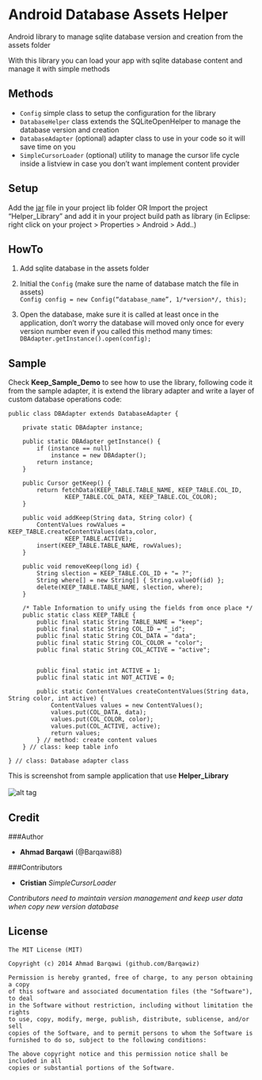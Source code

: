 Android Database Assets Helper
======
Android library to manage sqlite database version and creation from the assets folder

With this library you can load your app with sqlite database content and manage it with simple methods



Methods
-----
* `Config` simple class to setup the configuration for the library
* `DatabaseHelper` class extends the SQLiteOpenHelper to manage the database version and creation
* `DatabaseAdapter` (optional) adapter class to use in your code so it will save time on you
* `SimpleCursorLoader` (optional) utility to manage the cursor life cycle inside a listview in case you don’t want implement content provider


Setup
-----
Add the [jar][0] file in your project lib folder 
OR Import the project “Helper_Library” and add it in your project build path as library (in Eclipse: right click on your project > Properties > Android > Add..) <br/>

HowTo
-----
1. Add sqlite database in the assets folder

2. Initial the `Config` (make sure the name of database match the file in assets)<br/>
   ``` Config config = new Config(“database_name”, 1/*version*/, this);  ```

3. Open the database, make sure it is called at least once in the application, don’t worry the database will moved only once for every version number even if you called this method many times:
   ``` DBAdapter.getInstance().open(config); ```


Sample
------------
Check **Keep_Sample_Demo** to see how to use the library, following code it from the sample adapter, it is extend the library adapter and write a layer of custom database operations code:
```
public class DBAdapter extends DatabaseAdapter {

	private static DBAdapter instance;

	public static DBAdapter getInstance() {
		if (instance == null)
			instance = new DBAdapter();
		return instance;
	}

	public Cursor getKeep() {
		return fetchData(KEEP_TABLE.TABLE_NAME, KEEP_TABLE.COL_ID,
				KEEP_TABLE.COL_DATA, KEEP_TABLE.COL_COLOR);
	}

	public void addKeep(String data, String color) {
		ContentValues rowValues = KEEP_TABLE.createContentValues(data,color,
				KEEP_TABLE.ACTIVE);
		insert(KEEP_TABLE.TABLE_NAME, rowValues);
	}

	public void removeKeep(long id) {
		String slection = KEEP_TABLE.COL_ID + "= ?";
		String where[] = new String[] { String.valueOf(id) };
		delete(KEEP_TABLE.TABLE_NAME, slection, where);
	}

	/* Table Information to unify using the fields from once place */
	public static class KEEP_TABLE {
		public final static String TABLE_NAME = "keep";
		public final static String COL_ID = "_id";
		public final static String COL_DATA = "data";
		public final static String COL_COLOR = "color";
		public final static String COL_ACTIVE = "active";
		

		public final static int ACTIVE = 1;
		public final static int NOT_ACTIVE = 0;

		public static ContentValues createContentValues(String data, String color, int active) {
			ContentValues values = new ContentValues();
			values.put(COL_DATA, data);
			values.put(COL_COLOR, color);
			values.put(COL_ACTIVE, active);
			return values;
		} // method: create content values
	} // class: keep table info

} // class: Database adapter class
```

This is screenshot from sample application that use **Helper_Library** <br/><br/>
 ![alt tag](https://raw.github.com/Barqawiz/Database_Sqlite_Assets_Helper/master/Demo/screenshot.png) 


Credit
------------
###Author
* **Ahmad Barqawi** (@Barqawi88)


###Contributors
* **Cristian** *SimpleCursorLoader*

*Contributors need to maintain version management and keep user data when copy new version database*

License
-------
    The MIT License (MIT)

    Copyright (c) 2014 Ahmad Barqawi (github.com/Barqawiz)

    Permission is hereby granted, free of charge, to any person obtaining a copy
    of this software and associated documentation files (the "Software"), to deal
    in the Software without restriction, including without limitation the rights
    to use, copy, modify, merge, publish, distribute, sublicense, and/or sell
    copies of the Software, and to permit persons to whom the Software is
    furnished to do so, subject to the following conditions:

    The above copyright notice and this permission notice shall be included in all
    copies or substantial portions of the Software.

[0]: https://raw.github.com/Barqawiz/Database_Sqlite_Assets_Helper/master/DBHelper.jar
 
